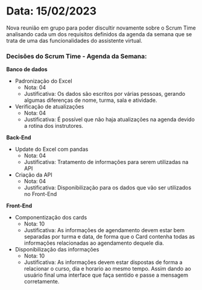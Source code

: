 # Data: 15/02/2023

Nova reunião em grupo para poder discultir novamente sobre o Scrum Time analisando cada um dos requisitos definidos da agenda da semana que se trata de uma das funcionalidades do assistente virtual.

### Decisões do Scrum Time - Agenda da Semana:
**Banco de dados**
- Padronização do Excel
    - Nota: 04
    - Justificativa: Os dados são escritos por várias pessoas, gerando algumas diferenças de nome, turma, sala e atividade.
- Verificação de atualizações
    - Nota: 04
    - Justificativa: É possível que não haja atualizações na agenda devido a rotina dos instrutores.

**Back-End**
- Update do Excel com pandas
    - Nota: 04
    - Justificativa: Tratamento de informações para serem utilizadas na API
- Criação da API
    - Nota: 04
    - Justificativa: Disponibilização para os dados que vão ser utilizados no Front-End

**Front-End**
- Componentização dos cards
    - Nota: 10
    - Justificativa: As informações de agendamento devem estar bem separadas por turma e data, de forma que o Card contenha todas as informações relacionadas ao agendamento dequele dia.
- Disponibilização das informações
    - Nota: 10
    - Justificativa: As informações devem estar dispostas de forma a relacionar o curso, dia e horario ao mesmo tempo. Assim dando ao usuário final uma interface que faça sentido e passe a mensagem corretamente.